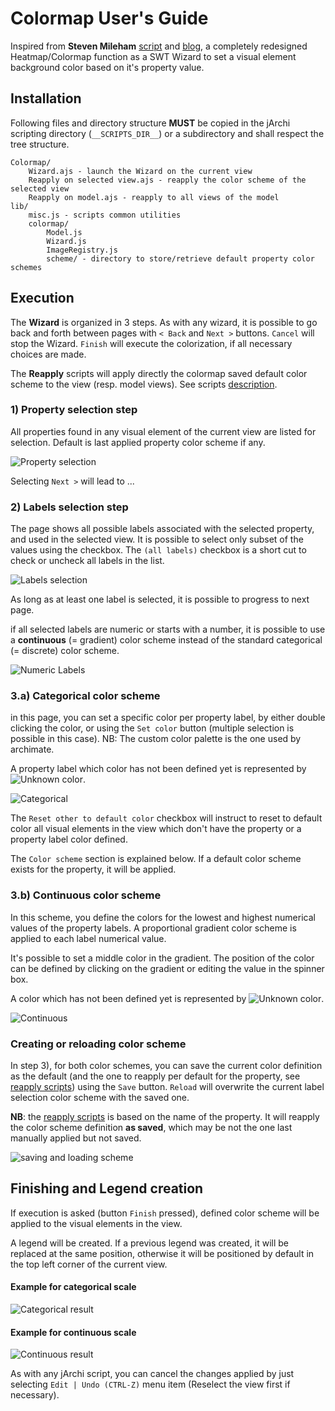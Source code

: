 # Colormap User's Guide

Inspired from **Steven Mileham** [script](https://gist.github.com/smileham/4bbca832d8fe629b72beb4e2b9a4b7ea) and [blog](https://smileham.co.uk/2022/06/15/archi-jarchi-and-rag-status-maps/), a completely redesigned Heatmap/Colormap function as a SWT Wizard to set a visual element background color based on it's property value.

## Installation

Following files and directory structure **MUST** be copied in the jArchi scripting directory (`__SCRIPTS_DIR__`) or a subdirectory and shall respect the tree structure.

```
Colormap/
    Wizard.ajs - launch the Wizard on the current view
    Reapply on selected view.ajs - reapply the color scheme of the selected view
    Reapply on model.ajs - reapply to all views of the model
lib/
    misc.js - scripts common utilities
    colormap/
        Model.js 
        Wizard.js
        ImageRegistry.js
        scheme/ - directory to store/retrieve default property color schemes
```

## Execution

The **Wizard** is organized in 3 steps. As with any wizard, it is possible to go back and forth between pages with `< Back` and `Next >` buttons. `Cancel` will stop the Wizard. `Finish` will execute the colorization, if all necessary choices are made.

The **Reapply** scripts will apply directly the colormap saved default color scheme to the view (resp. model views). See scripts [description](Colormap%20reapply.md).

### 1) Property selection step

All properties found in any visual element of the current view are listed for selection. Default is last applied property color scheme if any.

![Property selection](./img/Property%20list.png)

Selecting `Next >` will lead to ...

### 2) Labels selection step

The page shows all possible labels associated with the selected property, and used in the selected view. It is possible to select only subset of the values using the checkbox. The `(all labels)` checkbox is a short cut to check or uncheck all labels in the list.

![Labels selection](./img/Property%20labels%20selection.png)

As long as at least one label is selected, it is possible to progress to next page.

if all selected labels are numeric or starts with a number, it is possible to use a **continuous** (= gradient) color scheme instead of the standard categorical (= discrete) color scheme.

![Numeric Labels](./img/Property%20labels%20selection%202.png)

### 3.a) Categorical color scheme 

in this page, you can set a specific color per property label, by either double clicking the color, or using the `Set color` button (multiple selection is possible in this case). NB: The custom color palette is the one used by archimate.

A property label which color has not been defined yet is represented by ![Unknown color](./img/UnknownColor.png).

![Categorical](./img/Category%20scheme%20colors.png)

The `Reset other to default color` checkbox will instruct to reset to default color all visual elements in the view which don't have the property or a property label color defined.

The `Color scheme` section is explained below. If a default color scheme exists for the property, it will be applied.


### 3.b) Continuous color scheme 

In this scheme, you define the colors for the lowest and highest numerical values of the property labels. A proportional gradient color scheme is applied to each label numerical value.

It's possible to set a middle color in the gradient. The position of the color can be defined by clicking on the gradient or editing the value in the spinner box.

A color which has not been defined yet is represented by ![Unknown color](./img/UnknownColor.png).

![Continuous](./img/Continuous%20scheme%20colors.png)

### Creating or reloading color scheme

In step 3), for both color schemes, you can save the current color definition as the default (and the one to reapply per default for the property, see [reapply scripts](Colormap%20reapply.md)) using the `Save` button. `Reload` will overwrite the current label selection color scheme with the saved one.

**NB**: the [reapply scripts](Colormap%20reapply.md) is based on the name of the property. It will reapply the color scheme definition **as saved**, which may be not the one last manually applied but not saved.

![saving and loading scheme](./img/Default%20Color.png)

## Finishing and Legend creation

If execution is asked (button `Finish` pressed), defined color scheme will be applied to the visual elements in the view. 

A legend will be created. If a previous legend was created, it will be replaced at the same position, otherwise it will be positioned by default in the top left corner of the current view.

#### Example for categorical scale

![Categorical result](./img/Category%20Scheme%20Result.png)

#### Example for continuous scale

![Continuous result](./img/Continuous%20color%20output.png)

As with any jArchi script, you can cancel the changes applied by just selecting `Edit | Undo (CTRL-Z)` menu item (Reselect the view first if necessary).
